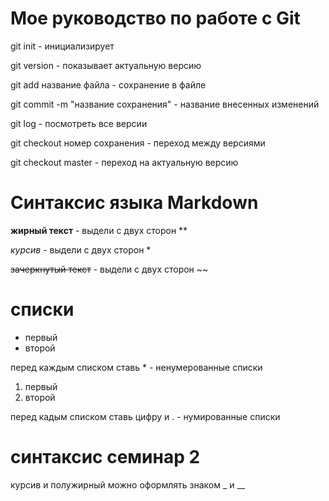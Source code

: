 # Мое руководство по работе с Git

git init - инициализирует

git version - показывает актуальную версию

git add название файла - сохранение в файле 

git commit -m "название сохранения" - название внесенных изменений

git log - посмотреть все версии

git checkout номер сохранения - переход между версиями

git checkout master - переход на актуальную версию

# Синтаксис языка Markdown

**жирный текст** - выдели с двух сторон **

*курсив* - выдели с двух сторон *

~~зачеркнутый текст~~ - выдели с двух сторон ~~

# списки

* первый
* второй

перед каждым списком ставь * - ненумерованные списки

1. первый
2. второй

перед кадым списком ставь цифру и . - нумированные списки

# синтаксис семинар 2

курсив и полужирный можно оформлять знаком _ и __ 